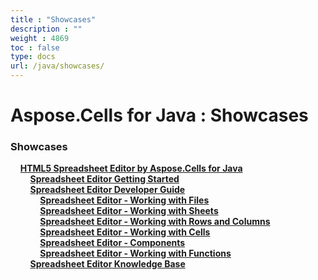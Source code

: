 ```yaml
---
title : "Showcases" 
description : "" 
weight : 4869 
toc : false
type: docs
url: /java/showcases/
---
```


# Aspose.Cells for Java : Showcases


### Showcases

&nbsp;&nbsp;&nbsp;&nbsp;[**HTML5 Spreadsheet Editor by Aspose.Cells for Java**](https://docs2.aspose.com/cells/java/showcases/html5spreadsheet/)    
&nbsp;&nbsp;&nbsp;&nbsp;&nbsp;&nbsp;&nbsp;&nbsp;[**Spreadsheet Editor Getting Started**](https://docs2.aspose.com/cells/java/showcases/html5spreadsheet/spreadsheet+editor+getting+started)    
&nbsp;&nbsp;&nbsp;&nbsp;&nbsp;&nbsp;&nbsp;&nbsp;[**Spreadsheet Editor Developer Guide**](https://docs2.aspose.com/cells/java/showcases/html5spreadsheet/developerguide/)    
&nbsp;&nbsp;&nbsp;&nbsp;&nbsp;&nbsp;&nbsp;&nbsp;&nbsp;&nbsp;&nbsp;&nbsp;[**Spreadsheet Editor - Working with Files**](https://docs2.aspose.com/cells/java/showcases/html5spreadsheet/developerguide/spreadsheet+editor+-+working+with+files)    
&nbsp;&nbsp;&nbsp;&nbsp;&nbsp;&nbsp;&nbsp;&nbsp;&nbsp;&nbsp;&nbsp;&nbsp;[**Spreadsheet Editor - Working with Sheets**](https://docs2.aspose.com/cells/java/showcases/html5spreadsheet/developerguide/spreadsheet+editor+-+working+with+sheets)    
&nbsp;&nbsp;&nbsp;&nbsp;&nbsp;&nbsp;&nbsp;&nbsp;&nbsp;&nbsp;&nbsp;&nbsp;[**Spreadsheet Editor - Working with Rows and Columns**](https://docs2.aspose.com/cells/java/showcases/html5spreadsheet/developerguide/spreadsheet+editor+-+working+with+rows+and+columns)    
&nbsp;&nbsp;&nbsp;&nbsp;&nbsp;&nbsp;&nbsp;&nbsp;&nbsp;&nbsp;&nbsp;&nbsp;[**Spreadsheet Editor - Working with Cells**](https://docs2.aspose.com/cells/java/showcases/html5spreadsheet/developerguide/spreadsheet+editor+-+working+with+cells)    
&nbsp;&nbsp;&nbsp;&nbsp;&nbsp;&nbsp;&nbsp;&nbsp;&nbsp;&nbsp;&nbsp;&nbsp;[**Spreadsheet Editor - Components**](https://docs2.aspose.com/cells/java/showcases/html5spreadsheet/developerguide/spreadsheet+editor+-+components)    
&nbsp;&nbsp;&nbsp;&nbsp;&nbsp;&nbsp;&nbsp;&nbsp;&nbsp;&nbsp;&nbsp;&nbsp;[**Spreadsheet Editor - Working with Functions**](https://docs2.aspose.com/cells/java/showcases/html5spreadsheet/developerguide/spreadsheet+editor+-+working+with+functions)    
&nbsp;&nbsp;&nbsp;&nbsp;&nbsp;&nbsp;&nbsp;&nbsp;[**Spreadsheet Editor Knowledge Base**](https://docs2.aspose.com/cells/java/showcases/html5spreadsheet/spreadsheet+editor+knowledge+base)    


           

